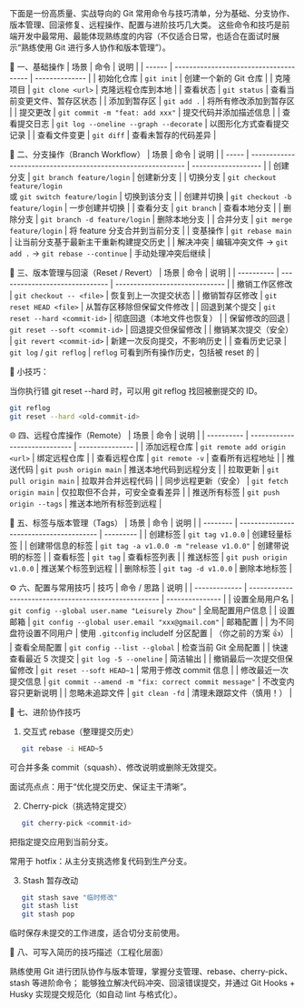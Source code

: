 下面是一份高质量、实战导向的 Git 常用命令与技巧清单，分为基础、分支协作、版本管理、回滚修复、远程操作、配置与进阶技巧几大类。
这些命令和技巧是前端开发中最常用、最能体现熟练度的内容（不仅适合日常，也适合在面试时展示“熟练使用 Git 进行多人协作和版本管理”）。

🧩 一、基础操作
| 场景 | 命令 | 说明 |
| ------ | -------------------------------------- | -------------- |
| 初始化仓库 | `git init` | 创建一个新的 Git 仓库 |
| 克隆项目 | `git clone <url>` | 克隆远程仓库到本地 |
| 查看状态 | `git status` | 查看当前变更文件、暂存区状态 |
| 添加到暂存区 | `git add .` | 将所有修改添加到暂存区 |
| 提交更改 | `git commit -m "feat: add xxx"` | 提交代码并添加描述信息 |
| 查看提交日志 | `git log --oneline --graph --decorate` | 以图形化方式查看提交记录 |
| 查看文件变更 | `git diff` | 查看未暂存的代码差异 |

🌿 二、分支操作（Branch Workflow）
| 场景 | 命令 | 说明 |
| ----- | ------------------------------------------------------------ | ------------------- |
| 创建分支 | `git branch feature/login` | 创建新分支 |
| 切换分支 | `git checkout feature/login`<br>或 `git switch feature/login` | 切换到该分支 |
| 创建并切换 | `git checkout -b feature/login` | 一步创建并切换 |
| 查看分支 | `git branch` | 查看本地分支 |
| 删除分支 | `git branch -d feature/login` | 删除本地分支 |
| 合并分支 | `git merge feature/login` | 将 feature 分支合并到当前分支 |
| 变基操作 | `git rebase main` | 让当前分支基于最新主干重新构建提交历史 |
| 解决冲突 | 编辑冲突文件 → `git add .` → `git rebase --continue` | 手动处理冲突后继续 |

🧭 三、版本管理与回滚（Reset / Revert）
| 场景 | 命令 | 说明 |
| ---------- | ------------------------------ | ------------------------------ |
| 撤销工作区修改 | `git checkout -- <file>` | 恢复到上一次提交状态 |
| 撤销暂存区修改 | `git reset HEAD <file>` | 从暂存区移除但保留文件修改 |
| 回退到某个提交 | `git reset --hard <commit-id>` | 彻底回退（本地文件也恢复） |
| 保留修改的回退 | `git reset --soft <commit-id>` | 回退提交但保留修改 |
| 撤销某次提交（安全） | `git revert <commit-id>` | 新建一次反向提交，不影响历史 |
| 查看历史记录 | `git log` / `git reflog` | `reflog` 可看到所有操作历史，包括被 reset 的 |

🔹 小技巧：

当你执行错 git reset --hard 时，可以用 git reflog 找回被删提交的 ID。

```bash
git reflog
git reset --hard <old-commit-id>
```

🌐 四、远程仓库操作（Remote）
| 场景 | 命令 | 说明 |
| ---------- | ----------------------------- | --------------- |
| 添加远程仓库 | `git remote add origin <url>` | 绑定远程仓库 |
| 查看远程仓库 | `git remote -v` | 查看所有远程地址 |
| 推送代码 | `git push origin main` | 推送本地代码到远程分支 |
| 拉取更新 | `git pull origin main` | 拉取并合并远程代码 |
| 同步远程更新（安全） | `git fetch origin main` | 仅拉取但不合并，可安全查看差异 |
| 推送所有标签 | `git push origin --tags` | 推送本地所有标签到远程 |

🧱 五、标签与版本管理（Tags）
| 场景 | 命令 | 说明 |
| -------- | --------------------------------------- | --------- |
| 创建标签 | `git tag v1.0.0` | 创建轻量标签 |
| 创建带信息的标签 | `git tag -a v1.0.0 -m "release v1.0.0"` | 创建带说明的标签 |
| 查看标签 | `git tag` | 查看标签列表 |
| 推送标签 | `git push origin v1.0.0` | 推送某个标签到远程 |
| 删除标签 | `git tag -d v1.0.0` | 删除本地标签 |

⚙️ 六、配置与常用技巧
| 技巧 | 命令 / 思路 | 说明 |
| ------------- | ----------------------------------------------------- | --------------- |
| 设置全局用户名 | `git config --global user.name "Leisurely Zhou"` | 全局配置用户信息 |
| 设置邮箱 | `git config --global user.email "xxx@gmail.com"` | 邮箱配置 |
| 为不同盘符设置不同用户 | 使用 `.gitconfig` includeIf 分区配置 | （你之前的方案 👍） |
| 查看全局配置 | `git config --list --global` | 检查当前 Git 全局配置 |
| 快速查看最近 5 次提交 | `git log -5 --oneline` | 简洁输出 |
| 撤销最后一次提交但保留修改 | `git reset --soft HEAD~1` | 常用于修改 commit 信息 |
| 修改最近一次提交信息 | `git commit --amend -m "fix: correct commit message"` | 不改变内容只更新说明 |
| 忽略未追踪文件 | `git clean -fd` | 清理未跟踪文件（慎用！） |

🧠 七、进阶协作技巧

1. 交互式 rebase（整理提交历史）

```bash
   git rebase -i HEAD~5
```

可合并多条 commit（squash）、修改说明或删除无效提交。

面试亮点点：用于“优化提交历史、保证主干清晰”。

2. Cherry-pick（挑选特定提交）

```bash
   git cherry-pick <commit-id>
```

把指定提交应用到当前分支。

常用于 hotfix：从主分支挑选修复代码到生产分支。

3. Stash 暂存改动

```bash
   git stash save "临时修改"
   git stash list
   git stash pop
```

临时保存未提交的工作进度，适合切分支前使用。

🧾 八、可写入简历的技巧描述（工程化层面）

熟练使用 Git 进行团队协作与版本管理，掌握分支管理、rebase、cherry-pick、stash 等进阶命令；
能够独立解决代码冲突、回滚错误提交，并通过 Git Hooks + Husky 实现提交规范化（如自动 lint 与格式化）。
